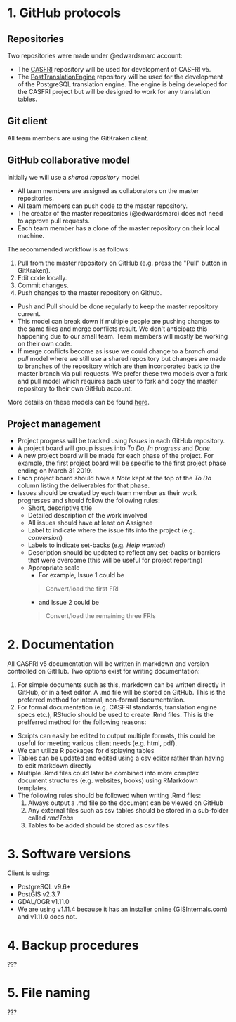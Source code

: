 # 1. GitHub protocols

## Repositories
Two repositories were made under @edwardsmarc account:
* The [CASFRI](https://github.com/edwardsmarc/CASFRI) repository will be used for development of CASFRI v5. 
* The [PostTranslationEngine](https://github.com/edwardsmarc/postTranslationEngine) repository will be used for the development of the PostgreSQL translation engine. The engine is being developed for the CASFRI project but will be designed to work for any translation tables.

## Git client
All team members are using the GitKraken client.

## GitHub collaborative model

Initially we will use a *shared repository* model.
* All team members are assigned as collaborators on the master repositories.
* All team members can push code to the master repository.
* The creator of the master repositories (@edwardsmarc) does not need to approve pull requests.
* Each team member has a clone of the master repository on their local machine.

The recommended workflow is as follows:
1. Pull from the master repository on GitHub (e.g. press the "Pull" button in GitKraken).
2. Edit code locally.
3. Commit changes.
4. Push changes to the master repository on Github.  

* Push and Pull should be done regularly to keep the master repository current.
* This model can break down if multiple people are pushing changes to the same files and merge conflicts result. We don't anticipate this happening due to our small team. Team members will mostly be working on their own code. 
* If merge conflicts become as issue we could change to a *branch and pull* model where we still use a shared repository but changes are made to branches of the repository which are then incorporated back to the master branch via pull requests. We prefer these two models over a fork and pull model which requires each user to fork and copy the master repository to their own GitHub account.

More details on these models can be found [here](http://www.goring.org/resources/project-management.html).

## Project management
* Project progress will be tracked using *Issues* in each GitHub repository. 
* A project board will group issues into *To Do*, *In progress* and *Done*. 
* A new project board will be made for each phase of the project. For example, the first project board will be specific to the first project phase ending on March 31 2019.
* Each project board should have a *Note* kept at the top of the *To Do* column listing the deliverables for that phase.
* Issues should be created by each team member as their work progresses and should follow the following rules:
  * Short, descriptive title
  * Detailed description of the work involved
  * All issues should have at least on Assignee
  * Label to indicate where the issue fits into the project (e.g. *conversion*)
  * Labels to indicate set-backs (e.g. *Help wanted*)
  * Description should be updated to reflect any set-backs or barriers that were overcome (this will be useful for project reporting)
  * Appropriate scale
    * For example, Issue 1 could be
    > Convert/load the first FRI
    * and Issue 2 could be
    > Convert/load the remaining three FRIs
 
# 2. Documentation
All CASFRI v5 documentation will be written in markdown and version controlled on GitHub. Two options exist for writing documentation:
1. For simple documents such as this, markdown can be written directly in GitHub, or in a text editor. A .md file will be stored on GitHub. This is the preferred method for internal, non-formal documentation.
2. For formal documentation (e.g. CASFRI standards, translation engine specs etc.), RStudio should be used to create .Rmd files. This is the prefferred method for the following reasons:
  * Scripts can easily be edited to output multiple formats, this could be useful for meeting various client needs (e.g. html, pdf).
  * We can utilize R packages for displaying tables
  * Tables can be updated and edited using a csv editor rather than having to edit markdown directly
  * Multiple .Rmd files could later be combined into more complex document structures (e.g. websites, books) using RMarkdown templates.
  * The following rules should be followed when writing .Rmd files:
    1. Always output a .md file so the document can be viewed on GitHub
    2. Any external files such as csv tables should be stored in a sub-folder called *rmdTabs*
    3. Tables to be added should be stored as csv files

# 3. Software versions
Client is using:
* PostgreSQL v9.6*
* PostGIS v2.3.7  
* GDAL/OGR v1.11.0
 * We are using v1.11.4 because it has an installer online (GISInternals.com) and v1.11.0 does not.

# 4. Backup procedures
???

# 5. File naming
???
